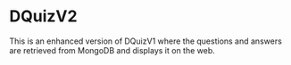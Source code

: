 # DQuizV2

This is an enhanced version of DQuizV1 where the questions and answers are retrieved from MongoDB and displays it on the web.
